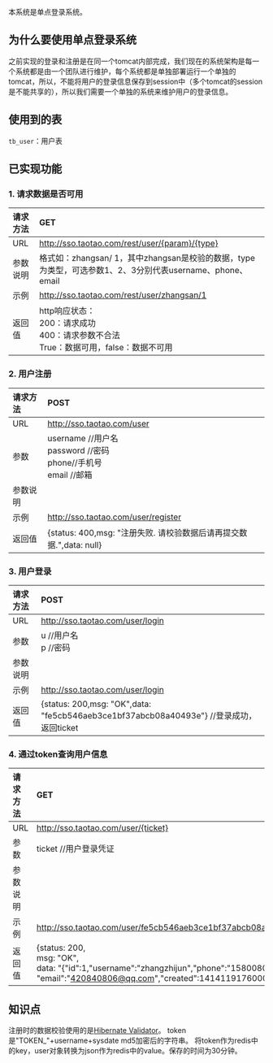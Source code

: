 本系统是单点登录系统。
## 为什么要使用单点登录系统
之前实现的登录和注册是在同一个tomcat内部完成，我们现在的系统架构是每一个系统都是由一个团队进行维护，每个系统都是单独部署运行一个单独的tomcat，所以，不能将用户的登录信息保存到session中（多个tomcat的session是不能共享的），所以我们需要一个单独的系统来维护用户的登录信息。
## 使用到的表
`tb_user`：用户表
## 已实现功能
### 1. 请求数据是否可用

|  请求方法|GET|
| :------------ | :------------ |
|URL|http://sso.taotao.com/rest/user/{param}/{type}|
|参数说明|格式如：zhangsan/ 1，其中zhangsan是校验的数据，type为类型，可选参数1、2、3分别代表username、phone、email|
|示例|http://sso.taotao.com/rest/user/zhangsan/1|
| 返回值|http响应状态：<br>200：请求成功<br>400：请求参数不合法<br>True：数据可用，false：数据不可用|

### 2. 用户注册

| 请求方法  |  POST |
| :------------ | :------------ |
| URL  |  http://sso.taotao.com/user |
|  参数 |  username //用户名<br>password //密码<br>phone//手机号<br>email //邮箱|
|  参数说明 |   |
| 示例  |  http://sso.taotao.com/user/register |
| 返回值  | {status: 400,msg: "注册失败. 请校验数据后请再提交数据.",data: null} |

### 3. 用户登录

| 请求方法  |  POST |
| :------------ | :------------ |
| URL  |  http://sso.taotao.com/user/login |
|  参数 |  u //用户名<br>p //密码|
|  参数说明 |   |
| 示例  |  http://sso.taotao.com/user/login |
| 返回值  | {status: 200,msg: "OK",data: "fe5cb546aeb3ce1bf37abcb08a40493e"} //登录成功，返回ticket|

### 4. 通过token查询用户信息

| 请求方法  |  GET |
| :------------ | :------------ |
| URL  |  http://sso.taotao.com/user/{ticket} |
|  参数 |  ticket //用户登录凭证|
|  参数说明 |   |
| 示例  |  http://sso.taotao.com/user/fe5cb546aeb3ce1bf37abcb08a40493e |
| 返回值  | {status: 200,<br>msg: "OK",<br>data: "{"id":1,"username":"zhangzhijun","phone":"15800807944", "email":"420840806@qq.com","created":1414119176000,"updated":1414119179000}"}|

## 知识点
注册时的数据校验使用的是[Hibernate Validator](http://hibernate.org/validator/)。
token 是"TOKEN_"+username+sysdate md5加密后的字符串。
将token作为redis中的key，user对象转换为json作为redis中的value。保存的时间为30分钟。
